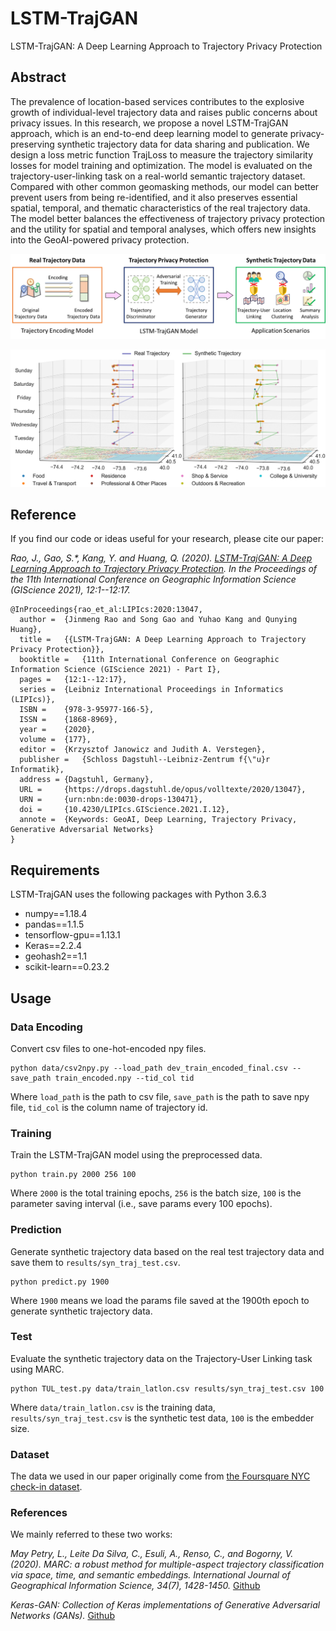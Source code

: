 # LSTM-TrajGAN

LSTM-TrajGAN: A Deep Learning Approach to Trajectory Privacy Protection

## Abstract
The prevalence of location-based services contributes to the explosive growth of individual-level trajectory data and raises public concerns about privacy issues. In this research, we propose a novel LSTM-TrajGAN approach, which is an end-to-end deep learning model to generate privacy-preserving synthetic trajectory data for data sharing and publication. We design a loss metric function TrajLoss to measure the trajectory similarity losses for model training and optimization. The model is evaluated on the trajectory-user-linking task on a real-world semantic trajectory dataset. Compared with other common geomasking methods, our model can better prevent users from being re-identified, and it also preserves essential spatial, temporal, and thematic characteristics of the real trajectory data. The model better balances the effectiveness of trajectory privacy protection and the utility for spatial and temporal analyses, which offers new insights into the GeoAI-powered privacy protection.

<p align="center">
    <img src="results/workflow.png" alt="workflow" >
</p>
<p align="center">
    <img src="results/trajectory_example.png" alt="trajectory_example" >
</p>

## Reference
If you find our code or ideas useful for your research, please cite our paper:

*Rao, J., Gao, S.\*, Kang, Y. and Huang, Q. (2020). [LSTM-TrajGAN: A Deep Learning Approach to Trajectory Privacy Protection](https://drops.dagstuhl.de/opus/volltexte/2020/13047/). In the Proceedings of the 11th International Conference on Geographic Information Science (GIScience 2021), 12:1--12:17.*

```
@InProceedings{rao_et_al:LIPIcs:2020:13047,
  author =	{Jinmeng Rao and Song Gao and Yuhao Kang and Qunying Huang},
  title =	{{LSTM-TrajGAN: A Deep Learning Approach to Trajectory Privacy Protection}},
  booktitle =	{11th International Conference on Geographic Information Science (GIScience 2021) - Part I},
  pages =	{12:1--12:17},
  series =	{Leibniz International Proceedings in Informatics (LIPIcs)},
  ISBN =	{978-3-95977-166-5},
  ISSN =	{1868-8969},
  year =	{2020},
  volume =	{177},
  editor =	{Krzysztof Janowicz and Judith A. Verstegen},
  publisher =	{Schloss Dagstuhl--Leibniz-Zentrum f{\"u}r Informatik},
  address =	{Dagstuhl, Germany},
  URL =		{https://drops.dagstuhl.de/opus/volltexte/2020/13047},
  URN =		{urn:nbn:de:0030-drops-130471},
  doi =		{10.4230/LIPIcs.GIScience.2021.I.12},
  annote =	{Keywords: GeoAI, Deep Learning, Trajectory Privacy, Generative Adversarial Networks}
}
```

## Requirements

LSTM-TrajGAN uses the following packages with Python 3.6.3

- numpy==1.18.4
- pandas==1.1.5
- tensorflow-gpu==1.13.1
- Keras==2.2.4
- geohash2==1.1
- scikit-learn==0.23.2

## Usage

### Data Encoding

Convert csv files to one-hot-encoded npy files.

```
python data/csv2npy.py --load_path dev_train_encoded_final.csv --save_path train_encoded.npy --tid_col tid
```

Where `load_path` is the path to csv file, `save_path` is the path to save npy file, `tid_col` is the column name of trajectory id.

### Training

Train the LSTM-TrajGAN model using the preprocessed data.

```
python train.py 2000 256 100
```

Where `2000` is the total training epochs, `256` is the batch size, `100` is the parameter saving interval (i.e., save params every 100 epochs).

### Prediction

Generate synthetic trajectory data based on the real test trajectory data and save them to `results/syn_traj_test.csv`.

```
python predict.py 1900
```

Where `1900` means we load the params file saved at the 1900th epoch to generate synthetic trajectory data.

### Test

Evaluate the synthetic trajectory data on the Trajectory-User Linking task using MARC.

```
python TUL_test.py data/train_latlon.csv results/syn_traj_test.csv 100
```

Where `data/train_latlon.csv` is the training data, `results/syn_traj_test.csv` is the synthetic test data, `100` is the embedder size.

### Dataset

The data we used in our paper originally come from [the Foursquare NYC check-in dataset](https://sites.google.com/site/yangdingqi/home/foursquare-dataset).

### References

We mainly referred to these two works:

*May Petry, L., Leite Da Silva, C., Esuli, A., Renso, C., and Bogorny, V. (2020). MARC: a robust method for multiple-aspect trajectory classification via space, time, and semantic embeddings. International Journal of Geographical Information Science, 34(7), 1428-1450.* [Github](https://github.com/bigdata-ufsc/petry-2020-marc)

*Keras-GAN: Collection of Keras implementations of Generative Adversarial Networks (GANs).* [Github](https://github.com/eriklindernoren/Keras-GAN)
